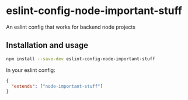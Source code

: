 # eslint-config-node-important-stuff

An eslint config that works for backend node projects

## Installation and usage

```sh
npm install --save-dev eslint-config-node-important-stuff
```

In your eslint config:

```json
{
  "extends": ["node-important-stuff"]
}
```
